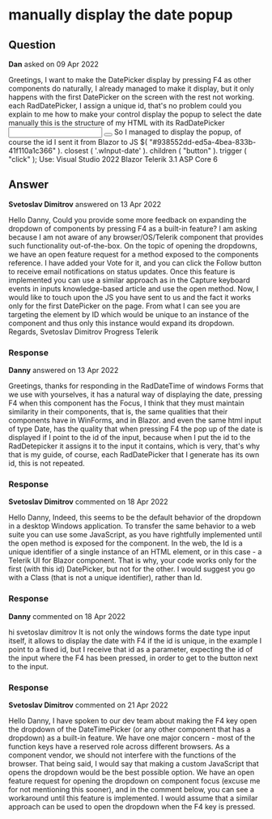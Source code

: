 # manually display the date popup

## Question

**Dan** asked on 09 Apr 2022

Greetings, I want to make the DatePicker display by pressing F4 as other components do naturally, I already managed to make it display, but it only happens with the first DatePicker on the screen with the rest not working. each RadDatePicker, I assign a unique id, that's no problem could you explain to me how to make your control display the popup to select the date manually this is the structure of my HTML with its RadDatePicker <span class="k-datepicker wInput-date k-valid telerik-blazor k-input k-input-md k-input-solid k-rounded-md" data-id="cf018d18-c08c-477f-8a91-213944083232" data-val-id="938552dd-ed5a-4bea-833b-41f110a1c366" _bl_2d436386-enter code here7760-4ba0-9a8b-18c6033ed832=""> <span class="k-dateinput k-valid telerik-blazor k-input k-input-md k-input-solid k-rounded-md" role="combobox" aria-expanded="false" aria-haspopup="true"> <input class="k-input-inner" id="938552dd-ed5a-4bea-833b-41f110a1c366" tabindex="11" data-id="793b152c-d5e6-44b8-abef-fee3838ad1f5" type="text" _bl_cf0feb89-9608-41f7-a7d0-bcfab324c628=""> </span> <button class="telerik-blazor k-button k-input-button k-button-solid k-rounded-md k-button-rectangle k-button-md k-button-solid-base k-icon-button" id="8ec8f7d4-af4e-4340-9540-e424aa647b95" data-id="e0f6604d-8572-4aac-850d-d648a4c5ff37" tabindex="-1" aria-disabled="false" type="button"> <span class="k-icon k-i-calendar k-button-icon"> </span> </button> </span> So I managed to display the popup, of course the id I sent it from Blazor to JS $( "#938552dd-ed5a-4bea-833b-41f110a1c366" ). closest ( '.wInput-date' ). children ( "button" ). trigger ( "click" ); Use: Visual Studio 2022 Blazor Telerik 3.1 ASP Core 6

## Answer

**Svetoslav Dimitrov** answered on 13 Apr 2022

Hello Danny, Could you provide some more feedback on expanding the dropdown of components by pressing F4 as a built-in feature? I am asking because I am not aware of any browser/OS/Telerik component that provides such functionality out-of-the-box. On the topic of opening the dropdowns, we have an open feature request for a method exposed to the components reference. I have added your Vote for it, and you can click the Follow button to receive email notifications on status updates. Once this feature is implemented you can use a similar approach as in the Capture keyboard events in inputs knowledge-based article and use the open method. Now, I would like to touch upon the JS you have sent to us and the fact it works only for the first DatePicker on the page. From what I can see you are targeting the element by ID which would be unique to an instance of the component and thus only this instance would expand its dropdown. Regards, Svetoslav Dimitrov Progress Telerik

### Response

**Danny** answered on 13 Apr 2022

Greetings, thanks for responding in the RadDateTime of windows Forms that we use with yourselves, it has a natural way of displaying the date, pressing F4 when this component has the Focus, I think that they must maintain similarity in their components, that is, the same qualities that their components have in WinForms, and in Blazor. and even the same html input of type Date, has the quality that when pressing F4 the pop up of the date is displayed if I point to the id of the input, because when I put the id to the RadDetepicker it assigns it to the input it contains, which is very, that's why that is my guide, of course, each RadDatePicker that I generate has its own id, this is not repeated.

### Response

**Svetoslav Dimitrov** commented on 18 Apr 2022

Hello Danny, Indeed, this seems to be the default behavior of the dropdown in a desktop Windows application. To transfer the same behavior to a web suite you can use some JavaScript, as you have rightfully implemented until the open method is exposed for the component. In the web, the Id is a unique identifier of a single instance of an HTML element, or in this case - a Telerik UI for Blazor component. That is why, your code works only for the first (with this id) DatePicker, but not for the other. I would suggest you go with a Class (that is not a unique identifier), rather than Id.

### Response

**Danny** commented on 18 Apr 2022

hi svetoslav dimitrov It is not only the windows forms the date type input itself, it allows to display the date with F4 if the id is unique, in the example I point to a fixed id, but I receive that id as a parameter, expecting the id of the input where the F4 has been pressed, in order to get to the button next to the input.

### Response

**Svetoslav Dimitrov** commented on 21 Apr 2022

Hello Danny, I have spoken to our dev team about making the F4 key open the dropdown of the DateTimePicker (or any other component that has a dropdown) as a built-in feature. We have one major concern - most of the function keys have a reserved role across different browsers. As a component vendor, we should not interfere with the functions of the browser. That being said, I would say that making a custom JavaScript that opens the dropdown would be the best possible option. We have an open feature request for opening the dropdown on component focus (excuse me for not mentioning this sooner), and in the comment below, you can see a workaround until this feature is implemented. I would assume that a similar approach can be used to open the dropdown when the F4 key is pressed.
